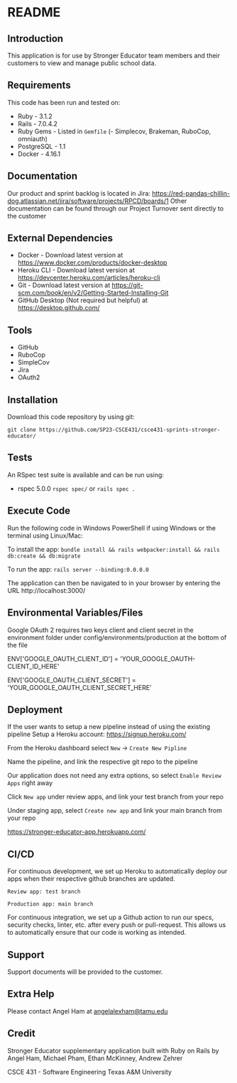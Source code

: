 # README

## Introduction

This application is for use by Stronger Educator team members and their customers to view and manage public school data.

## Requirements

This code has been run and tested on:

- Ruby - 3.1.2
- Rails - 7.0.4.2
- Ruby Gems - Listed in `Gemfile` (- Simplecov, Brakeman, RuboCop, omniauth)
- PostgreSQL - 1.1
- Docker - 4.16.1

## Documentation

Our product and sprint backlog is located in Jira: https://red-pandas-chillin-dog.atlassian.net/jira/software/projects/RPCD/boards/1
Other documentation can be found through our Project Turnover sent directly to the customer

## External Dependencies

- Docker - Download latest version at https://www.docker.com/products/docker-desktop
- Heroku CLI - Download latest version at https://devcenter.heroku.com/articles/heroku-cli
- Git - Download latest version at https://git-scm.com/book/en/v2/Getting-Started-Installing-Git
- GitHub Desktop (Not required but helpful) at https://desktop.github.com/

## Tools
- GitHub
- RuboCop
- SimpleCov
- Jira
- OAuth2

## Installation

Download this code repository by using git:

`git clone https://github.com/SP23-CSCE431/csce431-sprints-stronger-educator/`

## Tests

An RSpec test suite is available and can be run using:
- rspec 5.0.0
`rspec spec/` or `rails spec .`

## Execute Code

Run the following code in Windows PowerShell if using Windows or the terminal using Linux/Mac:

To install the app: `bundle install && rails webpacker:install && rails db:create && db:migrate`

To run the app: `rails server --binding:0.0.0.0`

The application can then be navigated to in your browser by entering the URL http://localhost:3000/

## Environmental Variables/Files

Google OAuth 2 requires two keys client and client secret in the environment folder under config/environments/production at the bottom of the file

ENV['GOOGLE_OAUTH_CLIENT_ID'] = 'YOUR_GOOGLE_OAUTH-CLIENT_ID_HERE'

ENV['GOOGLE_OAUTH_CLIENT_SECRET'] = 'YOUR_GOOGLE_OAUTH_CLIENT_SECRET_HERE'

## Deployment

If the user wants to setup a new pipeline instead of using the existing pipeline
Setup a Heroku account: https://signup.heroku.com/

From the Heroku dashboard select `New` -> `Create New Pipline`

Name the pipeline, and link the respective git repo to the pipeline

Our application does not need any extra options, so select `Enable Review Apps` right away

Click `New app` under review apps, and link your test branch from your repo

Under staging app, select `Create new app` and link your main branch from your repo

https://stronger-educator-app.herokuapp.com/

## CI/CD

For continuous development, we set up Heroku to automatically deploy our apps when their respective github branches are updated.

  `Review app: test branch`

  `Production app: main branch`

For continuous integration, we set up a Github action to run our specs, security checks, linter, etc. after every push or pull-request. This allows us to automatically ensure that our code is working as intended.

## Support

Support documents will be provided to the customer.

## Extra Help

Please contact Angel Ham at angelalexham@tamu.edu

## Credit
Stronger Educator supplementary application built with Ruby on Rails by
Angel Ham, Michael Pham, Ethan McKinney, Andrew Zehrer

CSCE 431 - Software Engineering
Texas A&M University
